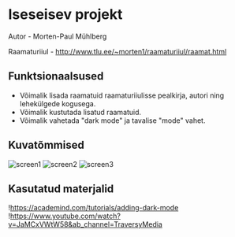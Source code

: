 # Iseseisev projekt

Autor - Morten-Paul Mühlberg

Raamaturiiul - http://www.tlu.ee/~morten1/raamaturiiul/raamat.html

## Funktsionaalsused

* Võimalik lisada raamatuid raamaturiiulisse pealkirja, autori ning lehekülgede kogusega.
* Võimalik kustutada lisatud raamatuid.
* Võimalik vahetada "dark mode" ja tavalise "mode" vahet.

## Kuvatõmmised
![screen1](https://user-images.githubusercontent.com/70900314/169803393-0fc7c11e-7279-47e1-b495-d156eac147e5.png)
![screen2](https://user-images.githubusercontent.com/70900314/169803401-086c1e5e-3b4c-4da2-9905-4598d7e8572c.png)
![screen3](https://user-images.githubusercontent.com/70900314/169803409-2621dec9-fc82-4662-befb-b7ab08b7b3aa.png)

## Kasutatud materjalid

!https://academind.com/tutorials/adding-dark-mode
!https://www.youtube.com/watch?v=JaMCxVWtW58&ab_channel=TraversyMedia
